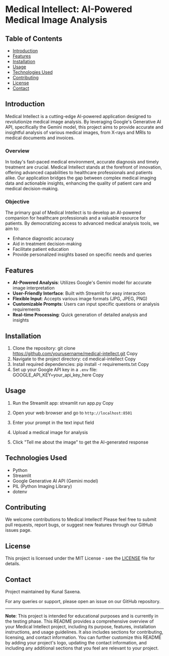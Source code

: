 # Medical Intellect: AI-Powered Medical Image Analysis

## Table of Contents
- [Introduction](#introduction)
- [Features](#features)
- [Installation](#installation)
- [Usage](#usage)
- [Technologies Used](#technologies-used)
- [Contributing](#contributing)
- [License](#license)
- [Contact](#contact)

## Introduction

Medical Intellect is a cutting-edge AI-powered application designed to revolutionize medical image analysis. By leveraging Google's Generative AI API, specifically the Gemini model, this project aims to provide accurate and insightful analysis of various medical images, from X-rays and MRIs to medical documents and invoices.

### Overview

In today's fast-paced medical environment, accurate diagnosis and timely treatment are crucial. Medical Intellect stands at the forefront of innovation, offering advanced capabilities to healthcare professionals and patients alike. Our application bridges the gap between complex medical imaging data and actionable insights, enhancing the quality of patient care and medical decision-making.

### Objective

The primary goal of Medical Intellect is to develop an AI-powered companion for healthcare professionals and a valuable resource for patients. By democratizing access to advanced medical analysis tools, we aim to:

- Enhance diagnostic accuracy
- Aid in treatment decision-making
- Facilitate patient education
- Provide personalized insights based on specific needs and queries

## Features

- **AI-Powered Analysis**: Utilizes Google's Gemini model for accurate image interpretation
- **User-Friendly Interface**: Built with Streamlit for easy interaction
- **Flexible Input**: Accepts various image formats (JPG, JPEG, PNG)
- **Customizable Prompts**: Users can input specific questions or analysis requirements
- **Real-time Processing**: Quick generation of detailed analysis and insights

## Installation

1. Clone the repository:
git clone https://github.com/yourusername/medical-intellect.git
Copy
2. Navigate to the project directory:
cd medical-intellect
Copy
3. Install required dependencies:
pip install -r requirements.txt
Copy
4. Set up your Google API key in a `.env` file:
GOOGLE_API_KEY=your_api_key_here
Copy
## Usage

1. Run the Streamlit app:
streamlit run app.py
Copy
2. Open your web browser and go to `http://localhost:8501`

3. Enter your prompt in the text input field

4. Upload a medical image for analysis

5. Click "Tell me about the image" to get the AI-generated response

## Technologies Used

- Python
- Streamlit
- Google Generative AI API (Gemini model)
- PIL (Python Imaging Library)
- dotenv

## Contributing

We welcome contributions to Medical Intellect! Please feel free to submit pull requests, report bugs, or suggest new features through our GitHub issues page.

## License

This project is licensed under the MIT License - see the [LICENSE](LICENSE) file for details.

## Contact

Project maintained by Kunal Saxena.

For any queries or support, please open an issue on our GitHub repository.

---

**Note**: This project is intended for educational purposes and is currently in the testing phase.
This README provides a comprehensive overview of your Medical Intellect project, including its purpose, features, installation instructions, and usage guidelines. It also includes sections for contributing, licensing, and contact information. You can further customize this README by adding your project's logo, updating the contact information, and including any additional sections that you feel are relevant to your project.
